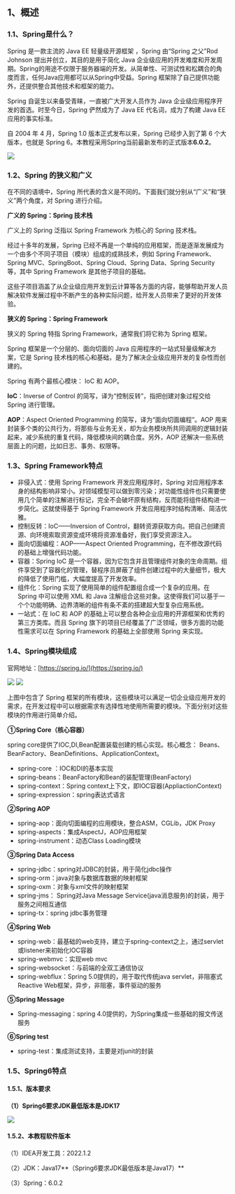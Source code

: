 ## 1、概述
### 1.1、Spring是什么？
Spring 是一款主流的 Java EE 轻量级开源框架 ，Spring 由“Spring 之父”Rod Johnson 提出并创立，其目的是用于简化 Java 企业级应用的开发难度和开发周期。Spring的用途不仅限于服务器端的开发。从简单性、可测试性和松耦合的角度而言，任何Java应用都可以从Spring中受益。Spring 框架除了自己提供功能外，还提供整合其他技术和框架的能力。

Spring 自诞生以来备受青睐，一直被广大开发人员作为 Java 企业级应用程序开发的首选。时至今日，Spring 俨然成为了 Java EE 代名词，成为了构建 Java EE 应用的事实标准。

自 2004 年 4 月，Spring 1.0 版本正式发布以来，Spring 已经步入到了第 6 个大版本，也就是 Spring 6。本教程采用Spring当前最新发布的正式版本**6.0.2**。

<img src="https://cdn.nlark.com/yuque/0/2023/png/23116580/1675164348733-764525a6-3d01-4ac0-90aa-879b05fbe496.png" referrerpolicy="no-referrer"/>



### 1.2、Spring 的狭义和广义
在不同的语境中，Spring 所代表的含义是不同的。下面我们就分别从“广义”和“狭义”两个角度，对 Spring 进行介绍。

**广义的 Spring：Spring 技术栈**

广义上的 Spring 泛指以 Spring Framework 为核心的 Spring 技术栈。

经过十多年的发展，Spring 已经不再是一个单纯的应用框架，而是逐渐发展成为一个由多个不同子项目（模块）组成的成熟技术，例如 Spring Framework、Spring MVC、SpringBoot、Spring Cloud、Spring Data、Spring Security 等，其中 Spring Framework 是其他子项目的基础。

这些子项目涵盖了从企业级应用开发到云计算等各方面的内容，能够帮助开发人员解决软件发展过程中不断产生的各种实际问题，给开发人员带来了更好的开发体验。

**狭义的 Spring：Spring Framework**

狭义的 Spring 特指 Spring Framework，通常我们将它称为 Spring 框架。

Spring 框架是一个分层的、面向切面的 Java 应用程序的一站式轻量级解决方案，它是 Spring 技术栈的核心和基础，是为了解决企业级应用开发的复杂性而创建的。

Spring 有两个最核心模块： IoC 和 AOP。

**IoC**：Inverse of Control 的简写，译为“控制反转”，指把创建对象过程交给 Spring 进行管理。

**AOP**：Aspect Oriented Programming 的简写，译为“面向切面编程”。AOP 用来封装多个类的公共行为，将那些与业务无关，却为业务模块所共同调用的逻辑封装起来，减少系统的重复代码，降低模块间的耦合度。另外，AOP 还解决一些系统层面上的问题，比如日志、事务、权限等。

### 1.3、Spring Framework特点
+ 非侵入式：使用 Spring Framework 开发应用程序时，Spring 对应用程序本身的结构影响非常小。对领域模型可以做到零污染；对功能性组件也只需要使用几个简单的注解进行标记，完全不会破坏原有结构，反而能将组件结构进一步简化。这就使得基于 Spring Framework 开发应用程序时结构清晰、简洁优雅。
+ 控制反转：IoC——Inversion of Control，翻转资源获取方向。把自己创建资源、向环境索取资源变成环境将资源准备好，我们享受资源注入。
+ 面向切面编程：AOP——Aspect Oriented Programming，在不修改源代码的基础上增强代码功能。
+ 容器：Spring IoC 是一个容器，因为它包含并且管理组件对象的生命周期。组件享受到了容器化的管理，替程序员屏蔽了组件创建过程中的大量细节，极大的降低了使用门槛，大幅度提高了开发效率。
+ 组件化：Spring 实现了使用简单的组件配置组合成一个复杂的应用。在 Spring 中可以使用 XML 和 Java 注解组合这些对象。这使得我们可以基于一个个功能明确、边界清晰的组件有条不紊的搭建超大型复杂应用系统。
+ 一站式：在 IoC 和 AOP 的基础上可以整合各种企业应用的开源框架和优秀的第三方类库。而且 Spring 旗下的项目已经覆盖了广泛领域，很多方面的功能性需求可以在 Spring Framework 的基础上全部使用 Spring 来实现。

### 1.4、Spring模块组成
官网地址：[https://spring.io/](https://spring.io/)

<img src="https://cdn.nlark.com/yuque/0/2023/png/23116580/1675164462777-993165ff-1ff6-4f0e-90fe-196ba1393294.png" referrerpolicy="no-referrer"/>

<img src="https://cdn.nlark.com/yuque/0/2023/png/23116580/1675164417818-de8d898b-9d5f-476c-8e18-971485ad2d4b.png" referrerpolicy="no-referrer"/>

上图中包含了 Spring 框架的所有模块，这些模块可以满足一切企业级应用开发的需求，在开发过程中可以根据需求有选择性地使用所需要的模块。下面分别对这些模块的作用进行简单介绍。

**①Spring Core（核心容器）**

spring core提供了IOC,DI,Bean配置装载创建的核心实现。核心概念： Beans、BeanFactory、BeanDefinitions、ApplicationContext。

+ spring-core ：IOC和DI的基本实现
+ spring-beans：BeanFactory和Bean的装配管理(BeanFactory)
+ spring-context：Spring context上下文，即IOC容器(AppliactionContext)
+ spring-expression：spring表达式语言

**②Spring AOP**

+ spring-aop：面向切面编程的应用模块，整合ASM，CGLib，JDK Proxy
+ spring-aspects：集成AspectJ，AOP应用框架
+ spring-instrument：动态Class Loading模块

**③Spring Data Access**

+ spring-jdbc：spring对JDBC的封装，用于简化jdbc操作
+ spring-orm：java对象与数据库数据的映射框架
+ spring-oxm：对象与xml文件的映射框架
+ spring-jms： Spring对Java Message Service(java消息服务)的封装，用于服务之间相互通信
+ spring-tx：spring jdbc事务管理

**④Spring Web**

+ spring-web：最基础的web支持，建立于spring-context之上，通过servlet或listener来初始化IOC容器
+ spring-webmvc：实现web mvc
+ spring-websocket：与前端的全双工通信协议
+ spring-webflux：Spring 5.0提供的，用于取代传统java servlet，非阻塞式Reactive Web框架，异步，非阻塞，事件驱动的服务

**⑤Spring Message**

+ Spring-messaging：spring 4.0提供的，为Spring集成一些基础的报文传送服务

**⑥Spring test**

+ spring-test：集成测试支持，主要是对junit的封装

### 1.5、Spring6特点
#### 1.5.1、版本要求
**（1）Spring6要求JDK最低版本是JDK17**

<img src="https://cdn.nlark.com/yuque/0/2023/png/23116580/1675164569103-350594b7-231e-469c-bb13-c2e9760855b3.png" referrerpolicy="no-referrer"/>

#### 1.5.2、本教程软件版本
（1）IDEA开发工具：2022.1.2

（2）JDK：Java17**（Spring6要求JDK最低版本是Java17）**

（3）Spring：6.0.2